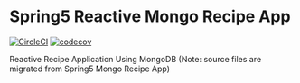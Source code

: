 # Spring5 Reactive Mongo Recipe App

[![CircleCI](https://circleci.com/gh/xuzishuo1996/Spring5-reactive-mongo-recipe-app.svg?style=svg)](https://circleci.com/gh/xuzishuo1996/Spring5-reactive-mongo-recipe-app)
[![codecov](https://codecov.io/gh/xuzishuo1996/Spring5-reactive-mongo-recipe-app/branch/master/graph/badge.svg)](https://codecov.io/gh/xuzishuo1996/Spring5-reactive-mongo-recipe-app)

Reactive Recipe Application Using MongoDB (Note: source files are migrated from Spring5 Mongo Recipe App)